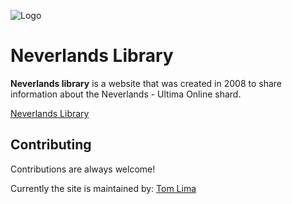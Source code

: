
![Logo](https://neverlands.tomlima.me/gfx/logo780.jpg)


# Neverlands Library



**Neverlands library** is a website that was created in 2008 to share information about the Neverlands - Ultima Online shard.

[Neverlands Library](https://neverlands.tomlima.me/)

## Contributing

Contributions are always welcome!

Currently the site is maintained by: [Tom Lima](https://github.com/tomlima)


